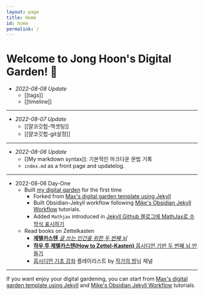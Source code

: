 ```yaml
---
layout: page
title: Home
id: home
permalink: /
---
```


# Welcome to Jong Hoon's Digital Garden! 🌱 

- *2022-08-08 Update*
	- [[tags]] 
	- [[timeline]]

---
- *2022-08-07 Update*
	- [[얄코깃헙-맥셋팅]]
	- [[얄코깃헙-git설정]]

---
- *2022-08-06 Update*
	-  [[My markdown syntax]]: 기본적인 마크다운 문법 기록
	- `index.md` as a front page and updatelog.

---
- 2022-08-06 Day-One
	- Built [my digital garden](https://digital-garden.jonghoon.blog) for the first time
		- Forked from [Max's digital garden template using Jekyll](https://maximevaillancourt.com/blog/setting-up-your-own-digital-garden-with-jekyll)
		- Built Obsidian-Jekyll workflow following [Mike's Obsidian Jekyll Workflow](https://refinedmind.co/obsidian-jekyll-workflow) tutorials.
		- Added `Mathjax` introduced in [Jekyll Github 블로그에 MathJax로 수학식 표시하기](https://mkkim85.github.io/blog-apply-mathjax-to-jekyll-and-github-pages/)
	- Read books on Zettelkasten
		- [**제텔카스텐** *글 쓰는 인간을 위한 두 번째 뇌*](http://www.kyobobook.co.kr/product/detailViewKor.laf?mallGb=KOR&ejkGb=KOR&barcode=9788993784701)
		- [**하우 투 제텔카스텐(How to Zettel-Kasten)** 옵시디언 기반 두 번째 뇌 만들기](http://www.kyobobook.co.kr/product/detailViewKor.laf?ejkGb=KOR&mallGb=KOR&barcode=9788993784725&orderClick=LAG&Kc=)
		- [옵시디언 기초 강좌](https://youtube.com/playlist?list=PLy4SLsxzyLUUJlu0L-_U7c1jy_bqvPMR6) 플레이리스트 by [작가의 방](https://www.youtube.com/c/%EC%9E%91%EA%B0%80%EC%9D%98%EB%B0%A9)님 채널

---
If you want enjoy your digital gardening, you can start from  [Max's digital garden template using Jekyll](https://maximevaillancourt.com/blog/setting-up-your-own-digital-garden-with-jekyll) and [Mike's Obsidian Jekyll Workflow](https://refinedmind.co/obsidian-jekyll-workflow) tutorials.
